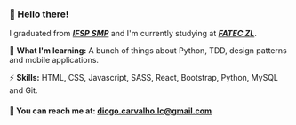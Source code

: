 ### :wave: Hello there! 

I graduated from <b><em><a href="http://smp.ifsp.edu.br/" target="_blank">IFSP SMP</a></em></b> and I'm currently studying at <em><b><a href="http://www.fateczl.edu.br/inicio" target="_blank"> FATEC ZL</a></em></b>.

:deciduous_tree: <b>What I'm learning:</b> A bunch of things about Python, TDD, design patterns and mobile applications.

:zap: <b>Skills:</b> HTML, CSS, Javascript, SASS, React, Bootstrap, Python, MySQL and Git.

#### :email: You can reach me at: <a href="mailto:diogo.carvalho.lc@gmail.com" target="_blank">diogo.carvalho.lc@gmail.com</a>
